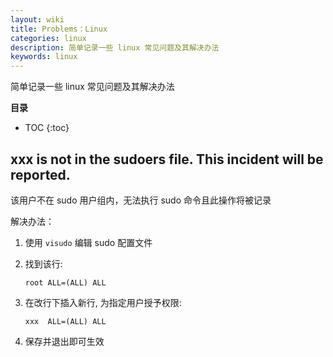 ```yaml
---
layout: wiki
title: Problems：Linux 
categories: linux
description: 简单记录一些 linux 常见问题及其解决办法
keywords: linux
---
```


简单记录一些 linux 常见问题及其解决办法

**目录**

* TOC
{:toc}

## xxx is not in the sudoers file.  This incident will be reported.

该用户不在 sudo 用户组内，无法执行 sudo 命令且此操作将被记录

解决办法：

1. 使用 `visudo` 编辑 sudo 配置文件

2. 找到该行: 

    ```
    root ALL=(ALL) ALL
    ```

3. 在改行下插入新行, 为指定用户授予权限:

    ```
    xxx  ALL=(ALL) ALL
    ```

4. 保存并退出即可生效